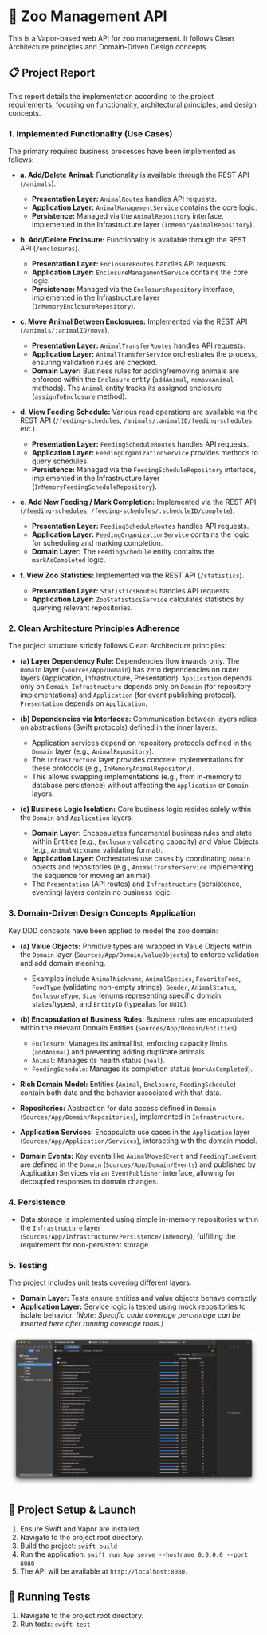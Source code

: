 # 🦁 Zoo Management API

This is a Vapor-based web API for zoo management. It follows Clean Architecture principles and Domain-Driven Design concepts.

## 📋 Project Report

This report details the implementation according to the project requirements, focusing on functionality, architectural principles, and design concepts.

### 1. Implemented Functionality (Use Cases)

The primary required business processes have been implemented as follows:

*   **a. Add/Delete Animal:** Functionality is available through the REST API (`/animals`).
    *   **Presentation Layer:** `AnimalRoutes` handles API requests.
    *   **Application Layer:** `AnimalManagementService` contains the core logic.
    *   **Persistence:** Managed via the `AnimalRepository` interface, implemented in the Infrastructure layer (`InMemoryAnimalRepository`).

*   **b. Add/Delete Enclosure:** Functionality is available through the REST API (`/enclosures`).
    *   **Presentation Layer:** `EnclosureRoutes` handles API requests.
    *   **Application Layer:** `EnclosureManagementService` contains the core logic.
    *   **Persistence:** Managed via the `EnclosureRepository` interface, implemented in the Infrastructure layer (`InMemoryEnclosureRepository`).

*   **c. Move Animal Between Enclosures:** Implemented via the REST API (`/animals/:animalID/move`).
    *   **Presentation Layer:** `AnimalTransferRoutes` handles API requests.
    *   **Application Layer:** `AnimalTransferService` orchestrates the process, ensuring validation rules are checked.
    *   **Domain Layer:** Business rules for adding/removing animals are enforced within the `Enclosure` entity (`addAnimal`, `removeAnimal` methods). The `Animal` entity tracks its assigned enclosure (`assignToEnclosure` method).

*   **d. View Feeding Schedule:** Various read operations are available via the REST API (`/feeding-schedules`, `/animals/:animalID/feeding-schedules`, etc.).
    *   **Presentation Layer:** `FeedingScheduleRoutes` handles API requests.
    *   **Application Layer:** `FeedingOrganizationService` provides methods to query schedules.
    *   **Persistence:** Managed via the `FeedingScheduleRepository` interface, implemented in the Infrastructure layer (`InMemoryFeedingScheduleRepository`).

*   **e. Add New Feeding / Mark Completion:** Implemented via the REST API (`/feeding-schedules`, `/feeding-schedules/:scheduleID/complete`).
    *   **Presentation Layer:** `FeedingScheduleRoutes` handles API requests.
    *   **Application Layer:** `FeedingOrganizationService` contains the logic for scheduling and marking completion.
    *   **Domain Layer:** The `FeedingSchedule` entity contains the `markAsCompleted` logic.

*   **f. View Zoo Statistics:** Implemented via the REST API (`/statistics`).
    *   **Presentation Layer:** `StatisticsRoutes` handles API requests.
    *   **Application Layer:** `ZooStatisticsService` calculates statistics by querying relevant repositories.

### 2. Clean Architecture Principles Adherence

The project structure strictly follows Clean Architecture principles:

*   **(a) Layer Dependency Rule:** Dependencies flow inwards only. The `Domain` layer (`Sources/App/Domain`) has zero dependencies on outer layers (Application, Infrastructure, Presentation). `Application` depends only on `Domain`. `Infrastructure` depends only on `Domain` (for repository implementations) and `Application` (for event publishing protocol). `Presentation` depends on `Application`.

*   **(b) Dependencies via Interfaces:** Communication between layers relies on abstractions (Swift protocols) defined in the inner layers.
    *   Application services depend on repository protocols defined in the `Domain` layer (e.g., `AnimalRepository`).
    *   The `Infrastructure` layer provides concrete implementations for these protocols (e.g., `InMemoryAnimalRepository`).
    *   This allows swapping implementations (e.g., from in-memory to database persistence) without affecting the `Application` or `Domain` layers.

*   **(c) Business Logic Isolation:** Core business logic resides solely within the `Domain` and `Application` layers.
    *   **Domain Layer:** Encapsulates fundamental business rules and state within Entities (e.g., `Enclosure` validating capacity) and Value Objects (e.g., `AnimalNickname` validating format).
    *   **Application Layer:** Orchestrates use cases by coordinating `Domain` objects and repositories (e.g., `AnimalTransferService` implementing the sequence for moving an animal).
    *   The `Presentation` (API routes) and `Infrastructure` (persistence, eventing) layers contain no business logic.

### 3. Domain-Driven Design Concepts Application

Key DDD concepts have been applied to model the zoo domain:

*   **(a) Value Objects:** Primitive types are wrapped in Value Objects within the `Domain` layer (`Sources/App/Domain/ValueObjects`) to enforce validation and add domain meaning.
    *   Examples include `AnimalNickname`, `AnimalSpecies`, `FavoriteFood`, `FoodType` (validating non-empty strings), `Gender`, `AnimalStatus`, `EnclosureType`, `Size` (enums representing specific domain states/types), and `EntityID` (typealias for `UUID`).

*   **(b) Encapsulation of Business Rules:** Business rules are encapsulated within the relevant Domain Entities (`Sources/App/Domain/Entities`).
    *   `Enclosure`: Manages its animal list, enforcing capacity limits (`addAnimal`) and preventing adding duplicate animals.
    *   `Animal`: Manages its health status (`heal`).
    *   `FeedingSchedule`: Manages its completion status (`markAsCompleted`).
*   **Rich Domain Model:** Entities (`Animal`, `Enclosure`, `FeedingSchedule`) contain both data and the behavior associated with that data.
*   **Repositories:** Abstraction for data access defined in `Domain` (`Sources/App/Domain/Repositories`), implemented in `Infrastructure`.
*   **Application Services:** Encapsulate use cases in the `Application` layer (`Sources/App/Application/Services`), interacting with the domain model.
*   **Domain Events:** Key events like `AnimalMovedEvent` and `FeedingTimeEvent` are defined in the `Domain` (`Sources/App/Domain/Events`) and published by Application Services via an `EventPublisher` interface, allowing for decoupled responses to domain changes.

### 4. Persistence

*   Data storage is implemented using simple in-memory repositories within the `Infrastructure` layer (`Sources/App/Infrastructure/Persistence/InMemory`), fulfilling the requirement for non-persistent storage.

### 5. Testing

The project includes unit tests covering different layers:
*   **Domain Layer:** Tests ensure entities and value objects behave correctly.
*   **Application Layer:** Service logic is tested using mock repositories to isolate behavior.
*(Note: Specific code coverage percentage can be inserted here after running coverage tools.)*

![Test Results](test.png)

## 🚀 Project Setup & Launch

1.  Ensure Swift and Vapor are installed.
2.  Navigate to the project root directory.
3.  Build the project: `swift build`
4.  Run the application: `swift run App serve --hostname 0.0.0.0 --port 8080`
5.  The API will be available at `http://localhost:8080`.

## 🧪 Running Tests

1.  Navigate to the project root directory.
2.  Run tests: `swift test`

